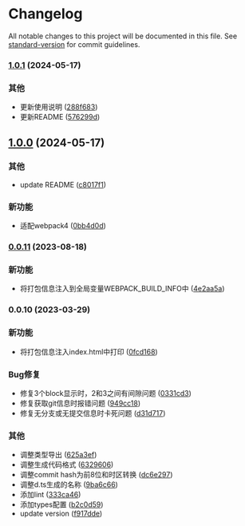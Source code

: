 # Changelog

All notable changes to this project will be documented in this file. See [standard-version](https://github.com/conventional-changelog/standard-version) for commit guidelines.

### [1.0.1](https://github.com/renzp94/build-info-webpack-plugin/compare/v1.0.0...v1.0.1) (2024-05-17)


### 其他

* 更新使用说明 ([288f683](https://github.com/renzp94/build-info-webpack-plugin/commit/288f6837d206893a3129a2189287c289844847e8))
* 更新README ([576299d](https://github.com/renzp94/build-info-webpack-plugin/commit/576299d22139f5f32740f5919da6f5c751976e22))

## [1.0.0](https://github.com/renzp94/build-info-webpack-plugin/compare/v0.0.11...v1.0.0) (2024-05-17)


### 其他

* update README ([c8017f1](https://github.com/renzp94/build-info-webpack-plugin/commit/c8017f13b8df3be4f3aec1848748e16553d93eb8))


### 新功能

* 适配webpack4 ([0bb4d0d](https://github.com/renzp94/build-info-webpack-plugin/commit/0bb4d0da697dc77f31411d8e61a0384c96ec784d))

### [0.0.11](https://github.com/renzp94/build-info-webpack-plugin/compare/v0.0.10...v0.0.11) (2023-08-18)


### 新功能

* 将打包信息注入到全局变量WEBPACK_BUILD_INFO中 ([4e2aa5a](https://github.com/renzp94/build-info-webpack-plugin/commit/4e2aa5a4b3743b99cd6086f51e07e0146405bdb0))

### 0.0.10 (2023-03-29)


### 新功能

* 将打包信息注入index.html中打印 ([0fcd168](https://github.com/renzp94/build-info-webpack-plugin/commit/0fcd1682974cfce60e78b0eec9571acf200a5ef1))


### Bug修复

* 修复3个block显示时，2和3之间有间隙问题 ([0331cd3](https://github.com/renzp94/build-info-webpack-plugin/commit/0331cd332f1690fbe20203a2662c6c365e2a4264))
* 修复获取git信息时报错问题 ([949cc18](https://github.com/renzp94/build-info-webpack-plugin/commit/949cc18706a1db7de386d1d33d4d0571f2662795))
* 修复无分支或无提交信息时卡死问题 ([d31d717](https://github.com/renzp94/build-info-webpack-plugin/commit/d31d717d50dcffbd5994177d95278961085074da))


### 其他

* 调整类型导出 ([625a3ef](https://github.com/renzp94/build-info-webpack-plugin/commit/625a3ef486f160f3b660ea0f5611a8eef05ef880))
* 调整生成代码格式 ([6329606](https://github.com/renzp94/build-info-webpack-plugin/commit/63296063a64cd2e05af04e0e05411b3d3fdcf8d0))
* 调整commit hash为前8位和时区转换 ([dc6e297](https://github.com/renzp94/build-info-webpack-plugin/commit/dc6e297fcf5743c17b0eb774409139a51b0c8867))
* 调整d.ts生成的名称 ([9ba6c66](https://github.com/renzp94/build-info-webpack-plugin/commit/9ba6c66a05a6079b97934fa22dd48edb372caf0f))
* 添加lint ([333ca46](https://github.com/renzp94/build-info-webpack-plugin/commit/333ca461a0e997ef8e3eea63ef74ab51c1980f90))
* 添加types配置 ([b2c0d59](https://github.com/renzp94/build-info-webpack-plugin/commit/b2c0d59ff170a5f14537e886084739f605417047))
* update version ([f917dde](https://github.com/renzp94/build-info-webpack-plugin/commit/f917ddeee2d609e0f3c6b5e3946c509745618819))
